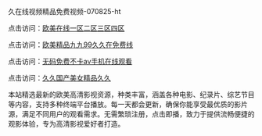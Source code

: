 久在线视频精品免费视频-070825-ht

点击访问：<a href="https://heiliaoe8ajia.pages.dev/">欧美在线一区二区三区四区</a>

点击访问：<a href="https://heiliaoxqkkct.pages.dev/">欧美精品九九99久久在免费线</a>

点击访问：<a href="https://heiliaoxwd5i8.pages.dev/">无码免费不卡av手机在线观看</a>

点击访问：<a href="https://bered.pages.dev/">久久国产美女精品久久</a>

本站精选最新的欧美高清影视资源，种类丰富，涵盖各种电影、纪录片、综艺节目等内容，支持多种终端平台播放。每一天都会更新，确保你能享受最优质的影片源，满足不同用户的观看需求。无需繁琐注册，点击即播，致力于提供流畅便捷的观影体验，专为高清影视爱好者打造。

<span style="display:none;">[Canonical link](https://github.com/phu20250708/phu11 ）</span>

